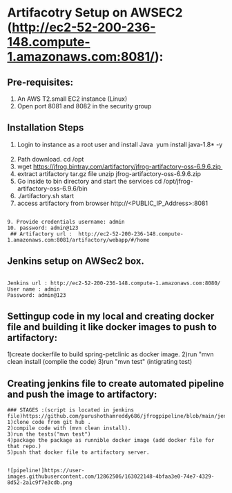 # Artifacotry Setup on AWSEC2 (http://ec2-52-200-236-148.compute-1.amazonaws.com:8081/):

## Pre-requisites:
1. An AWS T2.small EC2 instance (Linux)
2. Open port 8081 and 8082 in the security group

## Installation Steps
1. Login to instance as a root user and install Java  yum install java-1.8* -y  
2. Path download. cd /opt 
3. wget https://jfrog.bintray.com/artifactory/jfrog-artifactory-oss-6.9.6.zip 
4. extract artifactory tar.gz file unzip jfrog-artifactory-oss-6.9.6.zip 
5. Go inside to bin directory and start the services cd /opt/jfrog-artifactory-oss-6.9.6/bin
6. ./artifactory.sh start 
7. access artifactory from browser http://<PUBLIC_IP_Address>:8081  
```

9. Provide credentials username: admin
10. password: admin@123
 ## Artifactory url :  http://ec2-52-200-236-148.compute-1.amazonaws.com:8081/artifactory/webapp/#/home 
 ```
 
## Jenkins setup on AWSec2 box.
```

Jenkins url : http://ec2-52-200-236-148.compute-1.amazonaws.com:8080/
User name : admin
Password: admin@123
```

## Settingup code in my local and creating docker file and building it like docker images to push to artifactory:

1)create dockerfile to build spring-petclinic as docker image.
2)run "mvn clean install (complie the code)
3)run "mvn test" (intigrating test)

## Creating jenkins file to create automated pipeline and push the image to artifactory:
```
### STAGES :(script is located in jenkins file)https://github.com/purushothamreddy686/jfrogpipeline/blob/main/jenkinsfile
1)clone code from git hub .
2)compile code with (mvn clean install).
3)run the tests("mvn test")
4)package the package as runnible docker image (add docker file for that repo.)
5)push that docker file to artifactory server.


![pipeline!]https://user-images.githubusercontent.com/12862506/163022148-4bfaa3e0-74e7-4329-8d52-2a1c9f7e3cdb.png


```

